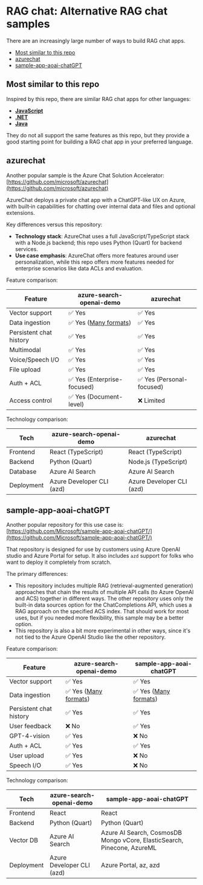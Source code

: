 # RAG chat: Alternative RAG chat samples

There are an increasingly large number of ways to build RAG chat apps.

* [Most similar to this repo](#most-similar-to-this-repo)
* [azurechat](#azurechat)
* [sample-app-aoai-chatGPT](#sample-app-aoai-chatgpt)

## Most similar to this repo

Inspired by this repo, there are similar RAG chat apps for other languages:

* [**JavaScript**](https://aka.ms/azai/js/code)
* [**.NET**](https://aka.ms/azai/net/code)
* [**Java**](https://aka.ms/azai/java/code)

They do not all support the same features as this repo, but they provide a good starting point for building a RAG chat app in your preferred language.

## azurechat

Another popular sample is the Azure Chat Solution Accelerator:
[https://github.com/microsoft/azurechat](https://github.com/microsoft/azurechat)

AzureChat deploys a private chat app with a ChatGPT-like UX on Azure, with built‑in capabilities for chatting over internal data and files and optional extensions.

Key differences versus this repository:

* **Technology stack**: AzureChat uses a full JavaScript/TypeScript stack with a Node.js backend; this repo uses Python (Quart) for backend services.
* **Use case emphasis**: AzureChat offers more features around user personalization, while this repo offers more features needed for enterprise scenarios like data ACLs and evaluation.

Feature comparison:

| Feature | azure-search-openai-demo | azurechat |
| --- | --- | --- |
| Vector support | ✅ Yes | ✅ Yes |
| Data ingestion | ✅ Yes ([Many formats](data_ingestion.md#supported-document-formats)) | ✅ Yes |
| Persistent chat history | ✅ Yes | ✅ Yes |
| Multimodal | ✅ Yes | ✅ Yes |
| Voice/Speech I/O | ✅ Yes | ✅ Yes |
| File upload | ✅ Yes | ✅ Yes |
| Auth + ACL | ✅ Yes (Enterprise-focused) | ✅ Yes (Personal-focused) |
| Access control | ✅ Yes (Document-level) | ❌ Limited |

Technology comparison:

| Tech | azure-search-openai-demo | azurechat |
| --- | --- | --- |
| Frontend | React (TypeScript) | React (TypeScript) |
| Backend | Python (Quart) | Node.js (TypeScript) |
| Database | Azure AI Search | Azure AI Search |
| Deployment | Azure Developer CLI (azd) | Azure Developer CLI (azd) |

## sample-app-aoai-chatGPT

Another popular repository for this use case is:
[https://github.com/Microsoft/sample-app-aoai-chatGPT/](https://github.com/Microsoft/sample-app-aoai-chatGPT/)

That repository is designed for use by customers using Azure OpenAI studio and Azure Portal for setup. It also includes `azd` support for folks who want to deploy it completely from scratch.

The primary differences:

* This repository includes multiple RAG (retrieval-augmented generation) approaches that chain the results of multiple API calls (to Azure OpenAI and ACS) together in different ways. The other repository uses only the built-in data sources option for the ChatCompletions API, which uses a RAG approach on the specified ACS index. That should work for most uses, but if you needed more flexibility, this sample may be a better option.
* This repository is also a bit more experimental in other ways, since it's not tied to the Azure OpenAI Studio like the other repository.

Feature comparison:

| Feature | azure-search-openai-demo | sample-app-aoai-chatGPT |
| --- | --- | --- |
| Vector support | ✅ Yes | ✅ Yes |
| Data ingestion | ✅ Yes ([Many formats](data_ingestion.md#supported-document-formats)) | ✅ Yes ([Many formats](https://learn.microsoft.com/azure/ai-services/openai/concepts/use-your-data?tabs=ai-search#data-formats-and-file-types)) |
| Persistent chat history | ✅ Yes | ✅ Yes |
| User feedback | ❌ No | ✅ Yes |
| GPT-4-vision |  ✅ Yes | ❌ No |
| Auth + ACL |  ✅ Yes | ✅ Yes |
| User upload |  ✅ Yes | ❌ No |
| Speech I/O | ✅ Yes | ❌ No |

Technology comparison:

| Tech | azure-search-openai-demo | sample-app-aoai-chatGPT |
| --- | --- | --- |
| Frontend | React | React |
| Backend | Python (Quart) | Python (Quart) |
| Vector DB | Azure AI Search | Azure AI Search, CosmosDB Mongo vCore, ElasticSearch, Pinecone, AzureML |
| Deployment | Azure Developer CLI (azd) | Azure Portal, az, azd |
